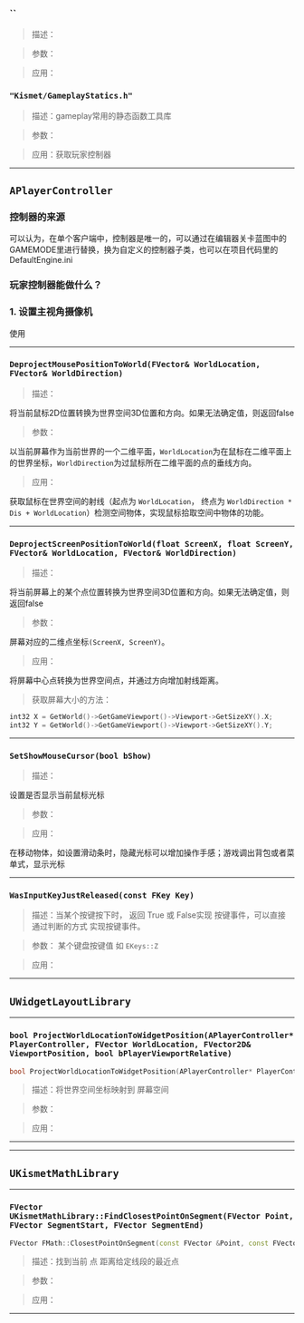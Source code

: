 ### ``
>描述：



>参数：



>应用：


### `"Kismet/GameplayStatics.h"`
>描述：gameplay常用的静态函数工具库



>参数：



>应用：获取玩家控制器


***

## `APlayerController`
### 控制器的来源
可以认为，在单个客户端中，控制器是唯一的，可以通过在编辑器关卡蓝图中的GAMEMODE里进行替换，换为自定义的控制器子类，也可以在项目代码里的DefaultEngine.ini
### 玩家控制器能做什么？
### 1. 设置主视角摄像机
使用

***
### `DeprojectMousePositionToWorld(FVector& WorldLocation, FVector& WorldDirection)`
>描述：

将当前鼠标2D位置转换为世界空间3D位置和方向。如果无法确定值，则返回false
 
>参数：

以当前屏幕作为当前世界的一个二维平面，`WorldLocation`为在鼠标在二维平面上的世界坐标，`WorldDirection`为过鼠标所在二维平面的点的垂线方向。

>应用：

获取鼠标在世界空间的射线（起点为 `WorldLocation`， 终点为 `WorldDirection * Dis + WorldLocation`）检测空间物体，实现鼠标拾取空间中物体的功能。
***

### `DeprojectScreenPositionToWorld(float ScreenX, float ScreenY, FVector& WorldLocation, FVector& WorldDirection)`
>描述：

将当前屏幕上的某个点位置转换为世界空间3D位置和方向。如果无法确定值，则返回false

>参数：

屏幕对应的二维点坐标`(ScreenX, ScreenY)`。

>应用：

将屏幕中心点转换为世界空间点，并通过方向增加射线距离。
>获取屏幕大小的方法：

```C++
int32 X = GetWorld()->GetGameViewport()->Viewport->GetSizeXY().X;
int32 Y = GetWorld()->GetGameViewport()->Viewport->GetSizeXY().Y;
```
***

### `SetShowMouseCursor(bool bShow)`
>描述：

设置是否显示当前鼠标光标 

>参数：



>应用：

在移动物体，如设置滑动条时，隐藏光标可以增加操作手感；游戏调出背包或者菜单式，显示光标

***
### `WasInputKeyJustReleased(const FKey Key)`
>描述：当某个按键按下时， 返回 True 或 False实现 按键事件，可以直接 通过判断的方式 实现按键事件。



>参数：
某个键盘按键值 如 `EKeys::Z` 


>应用：



***

## `UWidgetLayoutLibrary`

***

### `bool ProjectWorldLocationToWidgetPosition(APlayerController* PlayerController, FVector WorldLocation, FVector2D& ViewportPosition, bool bPlayerViewportRelative)`
```C++
bool ProjectWorldLocationToWidgetPosition(APlayerController* PlayerController, FVector WorldLocation, FVector2D& ViewportPosition, bool bPlayerViewportRelative)
```
>描述：将世界空间坐标映射到 屏幕空间



>参数：



>应用：



***

***

## `UKismetMathLibrary`
***
### `FVector UKismetMathLibrary::FindClosestPointOnSegment(FVector Point, FVector SegmentStart, FVector SegmentEnd)`
```C++
FVector FMath::ClosestPointOnSegment(const FVector &Point, const FVector &StartPoint, const FVector &EndPoint) // 对应数学库
```
>描述：找到当前 点 距离给定线段的最近点



>参数：



>应用：



***